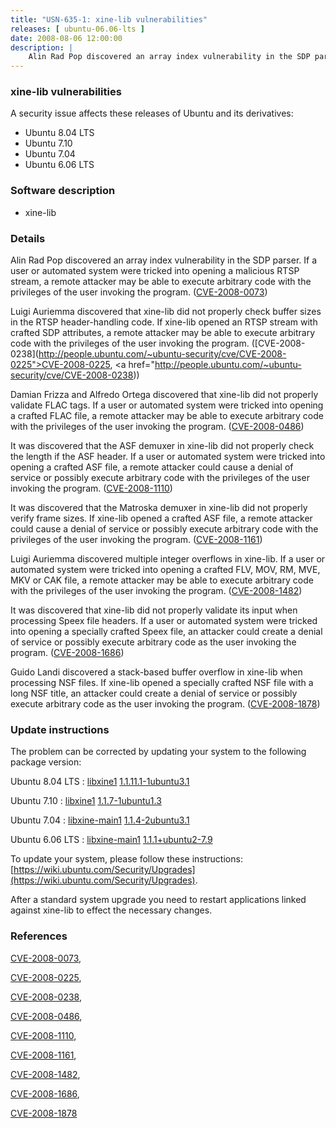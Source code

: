 ```yaml
---
title: "USN-635-1: xine-lib vulnerabilities"
releases: [ ubuntu-06.06-lts ]
date: 2008-08-06 12:00:00
description: |
    Alin Rad Pop discovered an array index vulnerability in the SDP parser. If a user or automated system were tricked into opening a malicious RTSP stream, a remote attacker may be able to execute arbitrary code with the privileges of the user invoking the program. ([CVE-2008-0073](http://people.ubuntu.com/~ubuntu-security/cve/CVE-2008-0073))
--- 
```

 
### xine-lib vulnerabilities

A security issue affects these releases of Ubuntu and its derivatives:

* Ubuntu 8.04 LTS
* Ubuntu 7.10
* Ubuntu 7.04
* Ubuntu 6.06 LTS

### Software description

* xine-lib 

### Details

Alin Rad Pop discovered an array index vulnerability in the SDP parser. If a user or automated system were tricked into opening a malicious RTSP stream, a remote attacker may be able to execute arbitrary code with the privileges of the user invoking the program. ([CVE-2008-0073](http://people.ubuntu.com/~ubuntu-security/cve/CVE-2008-0073))

Luigi Auriemma discovered that xine-lib did not properly check buffer sizes in the RTSP header-handling code. If xine-lib opened an RTSP stream with crafted SDP attributes, a remote attacker may be able to execute arbitrary code with the privileges of the user invoking the program. ([CVE-2008-0238](http://people.ubuntu.com/~ubuntu-security/cve/CVE-2008-0225">CVE-2008-0225</a>, <a href="http://people.ubuntu.com/~ubuntu-security/cve/CVE-2008-0238))

Damian Frizza and Alfredo Ortega discovered that xine-lib did not properly validate FLAC tags. If a user or automated system were tricked into opening a crafted FLAC file, a remote attacker may be able to execute arbitrary code with the privileges of the user invoking the program. ([CVE-2008-0486](http://people.ubuntu.com/~ubuntu-security/cve/CVE-2008-0486))

It was discovered that the ASF demuxer in xine-lib did not properly check the length if the ASF header. If a user or automated system were tricked into opening a crafted ASF file, a remote attacker could cause a denial of service or possibly execute arbitrary code with the privileges of the user invoking the program. ([CVE-2008-1110](http://people.ubuntu.com/~ubuntu-security/cve/CVE-2008-1110))

It was discovered that the Matroska demuxer in xine-lib did not properly verify frame sizes. If xine-lib opened a crafted ASF file, a remote attacker could cause a denial of service or possibly execute arbitrary code with the privileges of the user invoking the program. ([CVE-2008-1161](http://people.ubuntu.com/~ubuntu-security/cve/CVE-2008-1161))

Luigi Auriemma discovered multiple integer overflows in xine-lib. If a user or automated system were tricked into opening a crafted FLV, MOV, RM, MVE, MKV or CAK file, a remote attacker may be able to execute arbitrary code with the privileges of the user invoking the program. ([CVE-2008-1482](http://people.ubuntu.com/~ubuntu-security/cve/CVE-2008-1482))

It was discovered that xine-lib did not properly validate its input when processing Speex file headers. If a user or automated system were tricked into opening a specially crafted Speex file, an attacker could create a denial of service or possibly execute arbitrary code as the user invoking the program. ([CVE-2008-1686](http://people.ubuntu.com/~ubuntu-security/cve/CVE-2008-1686))

Guido Landi discovered a stack-based buffer overflow in xine-lib when processing NSF files. If xine-lib opened a specially crafted NSF file with a long NSF title, an attacker could create a denial of service or possibly execute arbitrary code as the user invoking the program. ([CVE-2008-1878](http://people.ubuntu.com/~ubuntu-security/cve/CVE-2008-1878)) 

### Update instructions

The problem can be corrected by updating your system to the following package version:

Ubuntu 8.04 LTS
 : [libxine1](https://launchpad.net/ubuntu/+source/xine-lib) <span> [1.1.11.1-1ubuntu3.1](https://launchpad.net/ubuntu/+source/xine-lib/1.1.11.1-1ubuntu3.1) </span> 

Ubuntu 7.10
 : [libxine1](https://launchpad.net/ubuntu/+source/xine-lib) <span> [1.1.7-1ubuntu1.3](https://launchpad.net/ubuntu/+source/xine-lib/1.1.7-1ubuntu1.3) </span> 

Ubuntu 7.04
 : [libxine-main1](https://launchpad.net/ubuntu/+source/xine-lib) <span> [1.1.4-2ubuntu3.1](https://launchpad.net/ubuntu/+source/xine-lib/1.1.4-2ubuntu3.1) </span> 

Ubuntu 6.06 LTS
 : [libxine-main1](https://launchpad.net/ubuntu/+source/xine-lib) <span> [1.1.1+ubuntu2-7.9](https://launchpad.net/ubuntu/+source/xine-lib/1.1.1+ubuntu2-7.9) </span> 

To update your system, please follow these instructions: [https://wiki.ubuntu.com/Security/Upgrades](https://wiki.ubuntu.com/Security/Upgrades).

After a standard system upgrade you need to restart applications linked against xine-lib to effect the necessary changes. 

### References

 [CVE-2008-0073](http://people.ubuntu.com/~ubuntu-security/cve/CVE-2008-0073), 

 [CVE-2008-0225](http://people.ubuntu.com/~ubuntu-security/cve/CVE-2008-0225), 

 [CVE-2008-0238](http://people.ubuntu.com/~ubuntu-security/cve/CVE-2008-0238), 

 [CVE-2008-0486](http://people.ubuntu.com/~ubuntu-security/cve/CVE-2008-0486), 

 [CVE-2008-1110](http://people.ubuntu.com/~ubuntu-security/cve/CVE-2008-1110), 

 [CVE-2008-1161](http://people.ubuntu.com/~ubuntu-security/cve/CVE-2008-1161), 

 [CVE-2008-1482](http://people.ubuntu.com/~ubuntu-security/cve/CVE-2008-1482), 

 [CVE-2008-1686](http://people.ubuntu.com/~ubuntu-security/cve/CVE-2008-1686), 

 [CVE-2008-1878](http://people.ubuntu.com/~ubuntu-security/cve/CVE-2008-1878)
 
